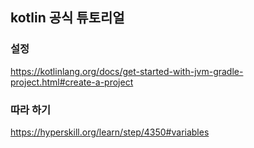 

## kotlin 공식 튜토리얼

### 설정
https://kotlinlang.org/docs/get-started-with-jvm-gradle-project.html#create-a-project

### 따라 하기 
https://hyperskill.org/learn/step/4350#variables
